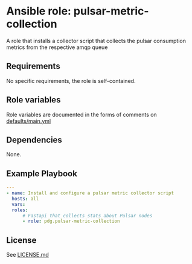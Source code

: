 # Ansible role: pulsar-metric-collection

A role that installs a collector script that collects the pulsar consumption metrics from the respective amqp queue

## Requirements

No specific requirements, the role is self-contained.

## Role variables

Role variables are documented in the forms of comments on [defaults/main.yml](defaults/main.yml)

## Dependencies

None.

## Example Playbook

```yaml
---
- name: Install and configure a pulsar metric collector script
  hosts: all
  vars:
  roles:
      # Fastapi that collects stats about Pulsar nodes
      - role: pdg.pulsar-metric-collection
```

## License

See [LICENSE.md](LICENSE.md)


